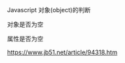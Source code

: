 Javascript 对象(object)的判断

对象是否为空

属性是否为空

https://www.jb51.net/article/94318.htm

```javascript

```





